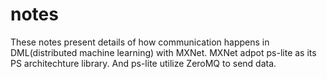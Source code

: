 # notes

These notes present details of how communication happens in DML(distributed machine learning) with MXNet.
MXNet adpot ps-lite as its PS architechture library.
And ps-lite  utilize ZeroMQ to send data.
